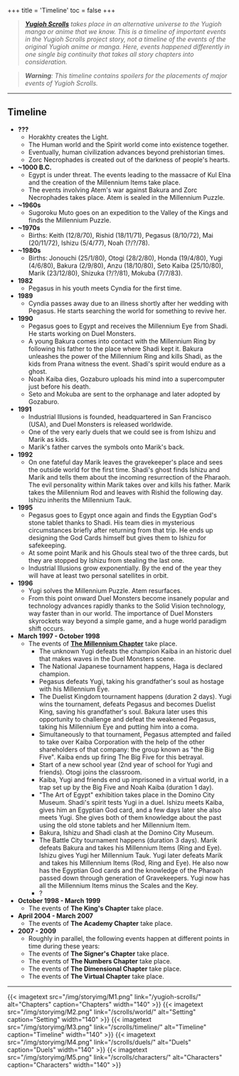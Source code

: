 +++
title = 'Timeline'
toc = false
+++

>_**[Yugioh Scrolls](/yugioh-scrolls)** takes place in an alternative universe to the Yugioh manga or anime that we know. This is a timeline of important events in the Yugioh Scrolls project story, not a timeline of the events of the original Yugioh anime or manga. Here, events happened differently in one single big continuity that takes all story chapters into consideration._

> _**Warning**: This timeline contains spoilers for the placements of major events of Yugioh Scrolls._

---

## Timeline

* **???**
    * Horakhty creates the Light.
    * The Human world and the Spirit world come into existence together.
    * Eventually, human civilization advances beyond prehistorian times.
    * Zorc Necrophades is created out of the darkness of people's hearts.
* **~1000 B.C.**
    * Egypt is under threat. The events leading to the massacre of Kul Elna and the creation of the Millennium Items take place.
    * The events involving Atem's war against Bakura and Zorc Necrophades takes place. Atem is sealed in the Millennium Puzzle.
* **~1960s**
    * Sugoroku Muto goes on an expedition to the Valley of the Kings and finds the Millennium Puzzle.
* **~1970s**
    * Births: Keith (12/8/70), Rishid (18/11/71), Pegasus (8/10/72), Mai (20/11/72), Ishizu (5/4/77), Noah (?/?/78).
* **~1980s**
    * Births: Jonouchi (25/1/80), Otogi (28/2/80), Honda (19/4/80), Yugi (4/6/80), Bakura (2/9/80), Anzu (18/10/80), Seto Kaiba (25/10/80), Marik (23/12/80), Shizuka (?/?/81), Mokuba (7/7/83).
* **1982**
    * Pegasus in his youth meets Cyndia for the first time.
* **1989**
    * Cyndia passes away due to an illness shortly after her wedding with Pegasus. He starts searching the world for something to revive her.
* **1990**
    * Pegasus goes to Egypt and receives the Millennium Eye from Shadi. He starts working on Duel Monsters.
    * A young Bakura comes into contact with the Millennium Ring by following his father to the place where Shadi kept it. Bakura unleashes the power of the Millennium Ring and kills Shadi, as the kids from Prana witness the event. Shadi's spirit would endure as a ghost.
    * Noah Kaiba dies, Gozaburo uploads his mind into a supercomputer just before his death.
    * Seto and Mokuba are sent to the orphanage and later adopted by Gozaburo.
* **1991**
    * Industrial Illusions is founded, headquartered in San Francisco (USA), and Duel Monsters is released worldwide.
    * One of the very early duels that we could see is from Ishizu and Marik as kids.
    * Marik's father carves the symbols onto Marik's back.
* **1992**
    * On one fateful day Marik leaves the gravekeeper's place and sees the outside world for the first time. Shadi's ghost finds Ishizu and Marik and tells them about the incoming resurrection of the Pharaoh. The evil personality within Marik takes over and kills his father. Marik takes the Millennium Rod and leaves with Rishid the following day. Ishizu inherits the Millennium Tauk.
* **1995**
    * Pegasus goes to Egypt once again and finds the Egyptian God's stone tablet thanks to Shadi. His team dies in mysterious circumstances briefly after returning from that trip. He ends up designing the God Cards himself but gives them to Ishizu for safekeeping. 
    * At some point Marik and his Ghouls steal two of the three cards, but they are stopped by Ishizu from stealing the last one.
    * Industrial Illusions grow exponentially. By the end of the year they will have at least two personal satellites in orbit.
* **1996**
    * Yugi solves the Millennium Puzzle. Atem resurfaces.
    * From this point onward Duel Monsters become insanely popular and technology advances rapidly thanks to the Solid Vision technology, way faster than in our world. The importance of Duel Monsters skyrockets way beyond a simple game, and a huge world paradigm shift occurs.
* **March 1997 - October 1998**
    * The events of **[The Millennium Chapter](/yugioh-scrolls/#the-millennium-chapter)** take place.
        * The unknown Yugi defeats the champion Kaiba in an historic duel that makes waves in the Duel Monsters scene.
        * The National Japanese tournament happens, Haga is declared champion.
        * Pegasus defeats Yugi, taking his grandfather's soul as hostage with his Millennium Eye.
        * The Duelist Kingdom tournament happens (duration 2 days). Yugi wins the tournament, defeats Pegasus and becomes Duelist King, saving his grandfather's soul. Bakura later uses this opportunity to challenge and defeat the weakened Pegasus, taking his Millennium Eye and putting him into a coma.
        * Simultaneously to that tournament, Pegasus attempted and failed to take over Kaiba Corporation with the help of the other shareholders of that company: the group known as "the Big Five". Kaiba ends up firing The Big Five for this betrayal.
        * Start of a new school year (2nd year of school for Yugi and friends). Otogi joins the classroom.
        * Kaiba, Yugi and friends end up imprisoned in a virtual world, in a trap set up by the Big Five and Noah Kaiba (duration 1 day).
        * "The Art of Egypt" exhibition takes place in the Domino City Museum. Shadi's spirit tests Yugi in a duel. Ishizu meets Kaiba, gives him an Egyptian God card, and a few days later she also meets Yugi. She gives both of them knowledge about the past using the old stone tablets and her Millennium Item.
        * Bakura, Ishizu and Shadi clash at the Domino City Museum.
        * The Battle City tournament happens (duration 3 days). Marik defeats Bakura and takes his Millennium Items (Ring and Eye). Ishizu gives Yugi her Millennium Tauk. Yugi later defeats Marik and takes his Millennium Items (Rod, Ring and Eye). He also now has the Egyptian God cards and the knowledge of the Pharaoh passed down through generation of Gravekeepers. Yugi now has all the Millennium Items minus the Scales and the Key. 
        * ?
* **October 1998 - March 1999**
    * The events of **The King's Chapter** take place.
* **April 2004 - March 2007**
    * The events of **The Academy Chapter** take place.
* **2007 - 2009**
    * Roughly in parallel, the following events happen at different points in time during these years:
    * The events of **The Signer's Chapter** take place.
    * The events of **The Numbers Chapter** take place.
    * The events of **The Dimensional Chapter** take place.
    * The events of **The Virtual Chapter** take place.

---

<div style="display: flex; justify-content: center; gap: 5px;">
{{< imagetext src="/img/storyimg/M1.png" link="/yugioh-scrolls/" alt="Chapters" caption="Chapters" width="140" >}}
{{< imagetext src="/img/storyimg/M2.png" link="/scrolls/world/" alt="Setting" caption="Setting" width="140" >}}
{{< imagetext src="/img/storyimg/M3.png" link="/scrolls/timeline/" alt="Timeline" caption="Timeline" width="140" >}}
{{< imagetext src="/img/storyimg/M4.png" link="/scrolls/duels/" alt="Duels" caption="Duels" width="140" >}}
{{< imagetext src="/img/storyimg/M5.png" link="/scrolls/characters/" alt="Characters" caption="Characters" width="140" >}}
</div>

